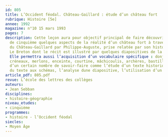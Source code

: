 ```yaml
---
id: 805
title: L’Occident féodal. Château-Gaillard : étude d’un château fort 
rubrique: Histoire [5e]
annee: 1992
magazine: n°10 15 mars 1993
pages: 7
description: Cette leçon aura pour objectif principal de faire découvrir à nos élèves
  de cinquième quelques aspects de la réalité d’un château fort à travers la prise
  du Château-Gaillard par Philippe-Auguste, prise relatée par son historien Guillaume
  Le Breton dont le récit est illustré par quelques diapositives de la forteresse.
  Elle permettra aussi l’acquisition d’un vocabulaire spécifique : donjon, pontlevis,
  créneaux, merlons, enceinte, courtine, mâchicoulis, archères, bastille… et la vérification
  d’un certain nombre de savoir-faire comme l’étude d’un texte historique, le passage
  du texte aux schémas, l’analyse dune diapositive, l’utilisation d’un atlas…
article_pdf: 805.pdf
revue: L’école des lettres des collèges
auteurs:
- Jean Sebban
disciplines:
- histoire-géographie
niveau_etudes:
- cinquième
programmes:
- histoire - l’Occident féodal
siecles:
- Moyen Âge
---
```

